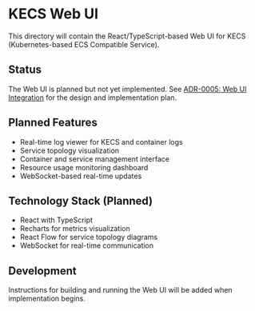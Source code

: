 # KECS Web UI

This directory will contain the React/TypeScript-based Web UI for KECS (Kubernetes-based ECS Compatible Service).

## Status

The Web UI is planned but not yet implemented. See [ADR-0005: Web UI Integration](../docs/adr/records/0005-web-ui.md) for the design and implementation plan.

## Planned Features

- Real-time log viewer for KECS and container logs
- Service topology visualization
- Container and service management interface
- Resource usage monitoring dashboard
- WebSocket-based real-time updates

## Technology Stack (Planned)

- React with TypeScript
- Recharts for metrics visualization
- React Flow for service topology diagrams
- WebSocket for real-time communication

## Development

Instructions for building and running the Web UI will be added when implementation begins.